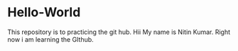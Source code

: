 # Hello-World
This repository is to practicing the git hub.
Hii My name is Nitin Kumar.
Right now i am learning the GIthub.
